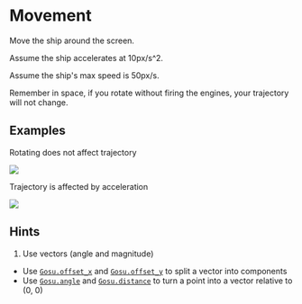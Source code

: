 # Movement

Move the ship around the screen.

Assume the ship accelerates at 10px/s^2.

Assume the ship's max speed is 50px/s.

Remember in space, if you rotate without firing the engines, your trajectory
will not change.

## Examples

Rotating does not affect trajectory

[![](http://zippy.gfycat.com/SoupyAfraidKingfisher.gif)](http://gfycat.com/SoupyAfraidKingfisher)

Trajectory is affected by acceleration

[![](http://zippy.gfycat.com/ThoughtfulMagnificentCowrie.gif)](http://gfycat.com/ThoughtfulMagnificentCowrie)

## Hints

1. Use vectors (angle and magnitude)
  * Use [`Gosu.offset_x`](https://www.libgosu.org/rdoc/Gosu.html#offset_x-class_method) and [`Gosu.offset_y`](https://www.libgosu.org/rdoc/Gosu.html#offset_y-class_method) to split a vector into components
  * Use [`Gosu.angle`](https://www.libgosu.org/rdoc/Gosu.html#angle-class_method) and [`Gosu.distance`](https://www.libgosu.org/rdoc/Gosu.html#distance-class_method) to turn a point into a vector relative to (0, 0)
